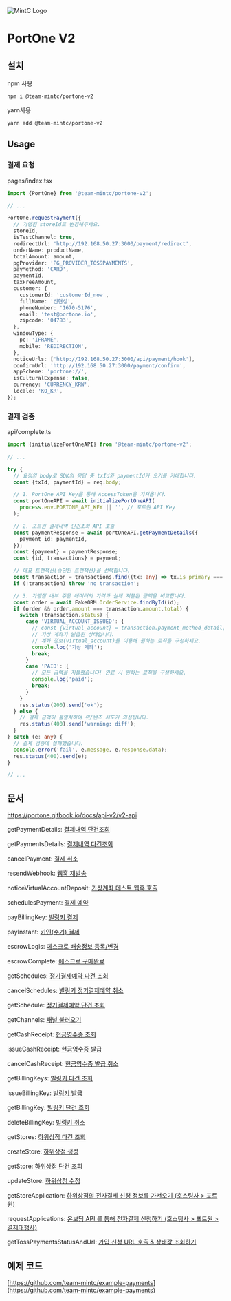 ![MintC Logo](https://user-images.githubusercontent.com/5517346/236246009-1621709d-3182-4462-a060-dcf417361294.png)

# PortOne V2

## 설치

npm 사용

```
npm i @team-mintc/portone-v2
```

yarn사용

```
yarn add @team-mintc/portone-v2
```

## Usage

### 결제 요청

pages/index.tsx

```typescript
import {PortOne} from '@team-mintc/portone-v2';

// ...

PortOne.requestPayment({
  // 가맹점 storeId로 변경해주세요.
  storeId,
  isTestChannel: true,
  redirectUrl: 'http://192.168.50.27:3000/payment/redirect',
  orderName: productName,
  totalAmount: amount,
  pgProvider: 'PG_PROVIDER_TOSSPAYMENTS',
  payMethod: 'CARD',
  paymentId,
  taxFreeAmount,
  customer: {
    customerId: 'customerId_now',
    fullName: '신현성',
    phoneNumber: '1670-5176',
    email: 'test@portone.io',
    zipcode: '04783',
  },
  windowType: {
    pc: 'IFRAME',
    mobile: 'REDIRECTION',
  },
  noticeUrls: ['http://192.168.50.27:3000/api/payment/hook'],
  confirmUrl: 'http://192.168.50.27:3000/payment/confirm',
  appScheme: 'portone://',
  isCulturalExpense: false,
  currency: 'CURRENCY_KRW',
  locale: 'KO_KR',
});
```

### 결제 검증

api/complete.ts

```typescript
import {initializePortOneAPI} from '@team-mintc/portone-v2';

// ...

try {
  // 요청의 body로 SDK의 응답 중 txId와 paymentId가 오기를 기대합니다.
  const {txId, paymentId} = req.body;

  // 1. PortOne API Key를 통해 AccessToken을 가져옵니다.
  const portOneAPI = await initializePortOneAPI(
    process.env.PORTONE_API_KEY || '', // 포트원 API Key
  );

  // 2. 포트원 결제내역 단건조회 API 호출
  const paymentResponse = await portOneAPI.getPaymentDetails({
    payment_id: paymentId,
  });
  const {payment} = paymentResponse;
  const {id, transactions} = payment;

  // 대표 트랜잭션(승인된 트랜잭션)을 선택합니다.
  const transaction = transactions.find((tx: any) => tx.is_primary === true);
  if (!transaction) throw 'no transaction';

  // 3. 가맹점 내부 주문 데이터의 가격과 실제 지불된 금액을 비교합니다.
  const order = await FakeORM.OrderService.findById(id);
  if (order && order.amount === transaction.amount.total) {
    switch (transaction.status) {
      case 'VIRTUAL_ACCOUNT_ISSUED': {
        // const {virtual_account} = transaction.payment_method_detail;
        // 가상 계좌가 발급된 상태입니다.
        // 계좌 정보(virtual_account)를 이용해 원하는 로직을 구성하세요.
        console.log('가상 계좌');
        break;
      }
      case 'PAID': {
        // 모든 금액을 지불했습니다! 완료 시 원하는 로직을 구성하세요.
        console.log('paid');
        break;
      }
    }
    res.status(200).send('ok');
  } else {
    // 결제 금액이 불일치하여 위/변조 시도가 의심됩니다.
    res.status(400).send('warning: diff');
  }
} catch (e: any) {
  // 결제 검증에 실패했습니다.
  console.error('fail', e.message, e.response.data);
  res.status(400).send(e);
}

// ...
```

## 문서

https://portone.gitbook.io/docs/api-v2/v2-api

getPaymentDetails: [결제내역 단건조회](https://portone.gitbook.io/docs/api-v2/payment#undefined-1)

getPaymentsDetails: [결제내역 다건조회](https://portone.gitbook.io/docs/api-v2/payment#undefined-8)

cancelPayment: [결제 취소](https://portone.gitbook.io/docs/api-v2/payment#undefined-22)

resendWebhook: [웹훅 재발송](https://portone.gitbook.io/docs/api-v2/payment#undefined-32)

noticeVirtualAccountDeposit: [가상계좌 테스트 웹훅 호출](https://portone.gitbook.io/docs/api-v2/payment#undefined-40)

schedulesPayment: [결제 예약](https://portone.gitbook.io/docs/api-v2/payment#undefined-49)

payBillingKey: [빌링키 결제](https://portone.gitbook.io/docs/api-v2/payment#undefined-59)

payInstant: [키인(수기) 결제](https://portone.gitbook.io/docs/api-v2/payment#undefined-69)

escrowLogis: [에스크로 배송정보 등록/변경](https://portone.gitbook.io/docs/api-v2/payment#undefined-81)

escrowComplete: [에스크로 구매완료](https://portone.gitbook.io/docs/api-v2/payment#undefined-91)

getSchedules: [정기결제예약 다건 조회](https://portone.gitbook.io/docs/api-v2/schedule#undefined)

cancelSchedules: [빌링키 정기결제예약 취소](https://portone.gitbook.io/docs/api-v2/schedule#undefined-5)

getSchedule: [정기결제예약 단건 조회](https://portone.gitbook.io/docs/api-v2/schedule#undefined-11)

getChannels: [채널 불러오기](https://portone.gitbook.io/docs/api-v2/channel#undefined)

getCashReceipt: [현금영수증 조회](https://portone.gitbook.io/docs/api-v2/cash_receipt#undefined)

issueCashReceipt: [현금영수증 발급](https://portone.gitbook.io/docs/api-v2/cash_receipt#undefined-6)

cancelCashReceipt: [현금영수증 발급 취소](https://portone.gitbook.io/docs/api-v2/cash_receipt#undefined-15)

getBillingKeys: [빌링키 다건 조회](https://portone.gitbook.io/docs/api-v2/billing_key#undefined-1)

issueBillingKey: [빌링키 발급](https://portone.gitbook.io/docs/api-v2/billing_key#undefined-7)

getBillingKey: [빌링키 단건 조회](https://portone.gitbook.io/docs/api-v2/billing_key#undefined-18)

deleteBillingKey: [빌링키 취소](https://portone.gitbook.io/docs/api-v2/billing_key#undefined-25)

getStores: [하위상점 다건 조회](https://portone.gitbook.io/docs/api-v2/store#undefined-1)

createStore: [하위상점 생성](https://portone.gitbook.io/docs/api-v2/store#undefined-8)

getStore: [하위상점 단건 조회](https://portone.gitbook.io/docs/api-v2/store#undefined-17)

updateStore: [하위상점 수정](https://portone.gitbook.io/docs/api-v2/store#undefined-25)

getStoreApplication: [하위상점의 전자결제 신청 정보를 가져오기 (호스팅사 > 포트원)](https://portone.gitbook.io/docs/api-v2/applications#greater-than-1)

requestApplications: [온보딩 API 를 통해 전자결제 신청하기 (호스팅사 > 포트원 > 결제대행사)](https://portone.gitbook.io/docs/api-v2/applications#api-greater-than-greater-than-1)

getTossPaymentsStatusAndUrl: [가입 신청 URL 호출 & 상태값 조회하기](https://portone.gitbook.io/docs/api-v2/applications#url-and-1)

## 예제 코드

[https://github.com/team-mintc/example-payments](https://github.com/team-mintc/example-payments)
